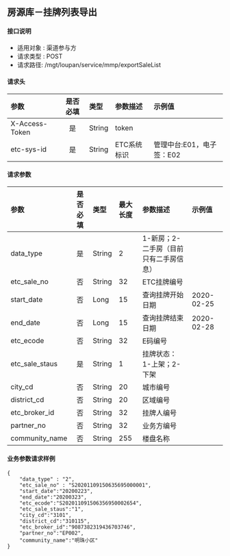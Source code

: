## 房源库－挂牌列表导出

#### 接口说明

* 适用对象 : 渠道参与方
* 请求类型 : POST
* 请求路径: /mgt/loupan/service/mmp/exportSaleList

#### 请求头
| 参数           | 是否必填 | 类型   | 参数描述    | 示例值                    |
| :------------- | :------: | :----- | :---------- | :------------------------ |
| X-Access-Token |    是    | String | token       |                           |
| etc-sys-id     |    是    | String | ETC系统标识 | 管理中台:E01，电子签：E02 |

#### 请求参数

| 参数           | 是否必填 | 类型   | 最大长度 | 参数描述                               | 示例值     |
| :------------- | :------: | :----- | :------- | :------------------------------------- | :--------- |
| data_type      |    是    | String | 2        | 1-新房；2-二手房（目前只有二手房信息） |            |
| etc_sale_no    |    否    | String | 32       | ETC挂牌编号                            |            |
| start_date     |    否    | Long   | 15       | 查询挂牌开始日期                       | 2020-02-25 |
| end_date       |    否    | Long   | 15       | 查询挂牌结束日期                       | 2020-02-28 |
| etc_ecode      |    否    | String | 32       | E码编号                                |            |
| etc_sale_staus |    是    | String | 1        | 挂牌状态：1-上架；2-下架               |            |
| city_cd        |    否    | String | 20       | 城市编号                               |            |
| district_cd    |    否    | String | 20       | 区域编号                               |            |
| etc_broker_id  |    否    | String | 32       | 挂牌人编号                             |            |
| partner_no     |    否    | String | 32       | 业务方编号                             |            |
| community_name |    否    | String | 255      | 楼盘名称                               |            |

#### 业务参数请求样例

```
{
	"data_type" : "2",
	"etc_sale_no" : "S20201109150635695000001",
	"start_date":"20200223",
	"end_date":"20200323",
	"etc_ecode":"S202011091506356950002654",
	"etc_sale_staus":"1",
	"city_cd":"3101",
	"district_cd":"310115",
	"etc_broker_id":"9087382319436703746",
	"partner_no":"EP002",
	"community_name":"明珠小区"
}
```
